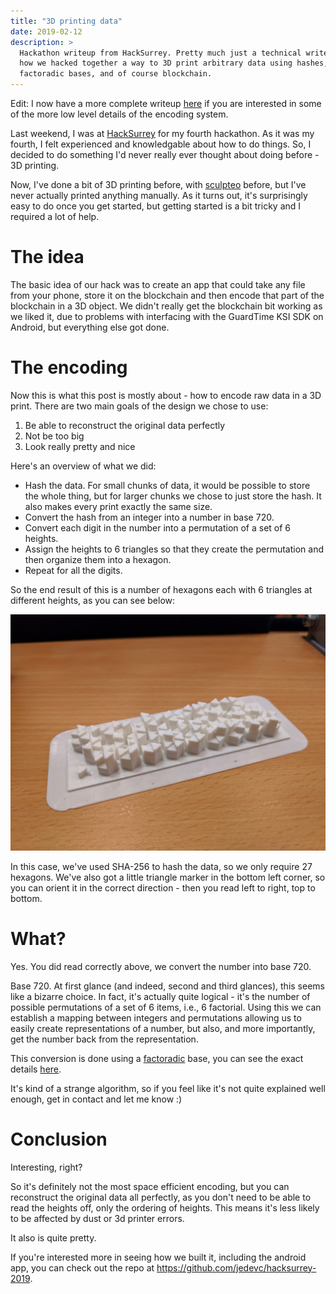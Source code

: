 ```yaml
---
title: "3D printing data"
date: 2019-02-12
description: >
  Hackathon writeup from HackSurrey. Pretty much just a technical writeup of
  how we hacked together a way to 3D print arbitrary data using hashes,
  factoradic bases, and of course blockchain.
---
```


Edit: I now have a more complete writeup [here][writeup] if you are interested
in some of the more low level details of the encoding system.

Last weekend, I was at [HackSurrey][hacksurrey] for my fourth hackathon. As it
was my fourth, I felt experienced and knowledgable about how to do things. So, I
decided to do something I'd never really ever thought about doing before - 3D
printing.

Now, I've done a bit of 3D printing before, with [sculpteo][sculpteo] before,
but I've never actually printed anything manually. As it turns out, it's
surprisingly easy to do once you get started, but getting started is a bit
tricky and I required a lot of help.

# The idea

The basic idea of our hack was to create an app that could take any file from
your phone, store it on the blockchain and then encode that part of the
blockchain in a 3D object. We didn't really get the blockchain bit working as
we liked it, due to problems with interfacing with the GuardTime KSI SDK on
Android, but everything else got done.

# The encoding

Now this is what this post is mostly about - how to encode raw data in a 3D
print. There are two main goals of the design we chose to use:

1. Be able to reconstruct the original data perfectly
2. Not be too big
3. Look really pretty and nice

Here's an overview of what we did:

- Hash the data. For small chunks of data, it would be possible to store the
  whole thing, but for larger chunks we chose to just store the hash. It also
  makes every print exactly the same size.
- Convert the hash from an integer into a number in base 720.
- Convert each digit in the number into a permutation of a set of 6 heights.
- Assign the heights to 6 triangles so that they create the permutation and
  then organize them into a hexagon.
- Repeat for all the digits.

So the end result of this is a number of hexagons each with 6 triangles at
different heights, as you can see below:

![3d print of a sha-256 hash](3d-print.jpg)

In this case, we've used SHA-256 to hash the data, so we only require 27
hexagons. We've also got a little triangle marker in the bottom left corner, so
you can orient it in the correct direction - then you read left to right, top
to bottom.

# What?

Yes. You did read correctly above, we convert the number into base 720.

Base 720. At first glance (and indeed, second and third glances), this seems
like a bizarre choice. In fact, it's actually quite logical - it's the number
of possible permutations of a set of 6 items, i.e., 6 factorial. Using this we
can establish a mapping between integers and permutations allowing us to easily
create representations of a number, but also, and more importantly, get the
number back from the representation.

This conversion is done using a [factoradic][factoradic] base, you can see the
exact details [here][permute.py].

It's kind of a strange algorithm, so if you feel like it's not quite explained
well enough, get in contact and let me know :)

# Conclusion

Interesting, right?

So it's definitely not the most space efficient encoding, but you can
reconstruct the original data all perfectly, as you don't need to be able to
read the heights off, only the ordering of heights. This means it's less likely
to be affected by dust or 3d printer errors.

It also is quite pretty.

If you're interested more in seeing how we built it, including the android app,
you can check out the repo at <https://github.com/jedevc/hacksurrey-2019>.

[writeup]: https://github.com/jedevc/hacksurrey-2019/raw/master/writeup/writeup.pdf
[hacksurrey]: https://hacksurrey.uk
[sculpteo]: https://www.sculpteo.com
[factoradic]: https://en.wikipedia.org/wiki/Factorial_number_system
[permute.py]: https://github.com/jedevc/hacksurrey-2019/blob/master/hexblock/model/permute.py
